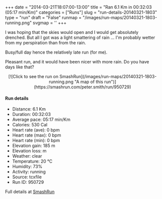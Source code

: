 +++
date = "2014-03-21T18:07:00-13:00"
title = "Ran 6.1 Km in 00:32:03 (05:17 min/Km)"
categories = ["Runs"]
slug = "run-details-20140321-1803"
type = "run"
draft = "False"
runmap = "/images/run-maps/20140321-1803-running.png"
svgmap = '<polyline points="93 48, 99 38, 100 32, 92 32, 88 30, 66 36, 40 58, 37 60, 11 69, 8 70, 0 66, 0 63, 1 61, 23 48, 25 47, 49 32, 64 38, 67 36, 87 30, 92 29, 94 31, 99 31, 100 36, 93 48">'
+++

I was hoping that the skies would open and I would get absolutely drenched. But all I got was a light smattering of rain ... I'm probably wetter from my perspiration than from the rain. 

Busy/full day hence the relatively late run (for me). 

Pleasant run, and it would have been nicer with more rain. Do you have days like that?



<!--more-->

<center>
[![Click to see the run on SmashRun](/images/run-maps/20140321-1803-running.png "A map of this run")](https://smashrun.com/peter.smith/run/950729)
</center>

#### Run details

* Distance: 6.1 Km
* Duration: 00:32:03
* Average pace: 05:17 min/Km
* Calories: 530 Cal
* Heart rate (ave): 0 bpm
* Heart rate (max): 0 bpm
* Heart rate (min): 0 bpm
* Elevation gain: 185 m
* Elevation loss:  m
* Weather: clear
* Temperature: 20 &deg;C
* Humidity: 73%
* Activity: running
* Source: tcxfile
* Run ID: 950729

Full details at [SmashRun](https://smashrun.com/peter.smith/run/950729)